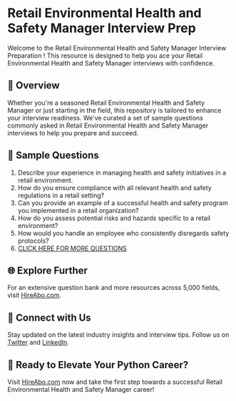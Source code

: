 # Retail Environmental Health and Safety Manager Interview Prep

Welcome to the Retail Environmental Health and Safety Manager Interview Preparation ! This resource is designed to help you ace your Retail Environmental Health and Safety Manager interviews with confidence.

## 🚀 Overview

Whether you're a seasoned Retail Environmental Health and Safety Manager or just starting in the field, this repository is tailored to enhance your interview readiness. We've curated a set of sample questions commonly asked in Retail Environmental Health and Safety Manager interviews to help you prepare and succeed.

## 📝 Sample Questions

1. Describe your experience in managing health and safety initiatives in a retail environment.
2. How do you ensure compliance with all relevant health and safety regulations in a retail setting?
3. Can you provide an example of a successful health and safety program you implemented in a retail organization?
4. How do you assess potential risks and hazards specific to a retail environment?
5. How would you handle an employee who consistently disregards safety protocols?
6. [CLICK HERE FOR MORE QUESTIONS](https://hireabo.com/job/22_0_41/Retail%20Environmental%20Health%20and%20Safety%20Manager)

## 🌐 Explore Further

For an extensive question bank and more resources across 5,000 fields, visit [HireAbo.com](https://www.hireabo.com).

## 📱 Connect with Us

Stay updated on the latest industry insights and interview tips. Follow us on [Twitter](https://twitter.com/hireabo) and [LinkedIn](https://www.linkedin.com/in/hire-abo-3609972a8/).

## 🚀 Ready to Elevate Your Python Career?

Visit [HireAbo.com](https://www.hireabo.com) now and take the first step towards a successful Retail Environmental Health and Safety Manager career!